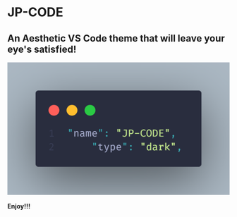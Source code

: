 # JP-CODE
## An Aesthetic VS Code theme that will leave your eye's satisfied! 

![](JP-CODE-THEME-logo.png)

**Enjoy!!!**
